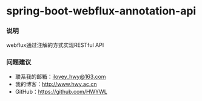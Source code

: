 # spring-boot-webflux-annotation-api

### 说明
webflux通过注解的方式实现RESTful API


### 问题建议

- 联系我的邮箱：ilovey_hwy@163.com
- 我的博客：http://www.hwy.ac.cn
- GitHub：https://github.com/HWYWL